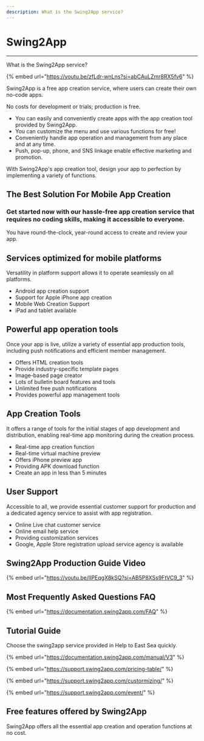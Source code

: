 ```yaml
---
description: What is the Swing2App service?
---
```


# Swing2App

***

What is the Swing2App service?

{% embed url="https://youtu.be/zfLdr-wnLns?si=abCAuLZmr8RX5fv6" %}

Swing2App is a free app creation service, where users can create their own no-code apps.&#x20;

No costs for development or trials; production is free.

* You can easily and conveniently create apps with the app creation tool provided by Swing2App.&#x20;
* You can customize the menu and use various functions for free!&#x20;
* Conveniently handle app operation and management from any place and at any time.&#x20;
* Push, pop-up, phone, and SNS linkage enable effective marketing and promotion.&#x20;

With Swing2App's app creation tool, design your app to perfection by implementing a variety of functions.

## **The Best Solution For Mobile App Creation**

### Get started now with our hassle-free app creation service that requires no coding skills, making it accessible to everyone.

You have round-the-clock, year-round access to create and review your app.

## Services optimized for mobile platforms

Versatility in platform support allows it to operate seamlessly on all platforms.

* Android app creation support&#x20;
* Support for Apple iPhone app creation&#x20;
* Mobile Web Creation Support&#x20;
* iPad and tablet available&#x20;

## Powerful app operation tools

Once your app is live, utilize a variety of essential app production tools, including push notifications and efficient member management.

* Offers HTML creation tools&#x20;
* Provide industry-specific template pages&#x20;
* Image-based page creator&#x20;
* Lots of bulletin board features and tools&#x20;
* Unlimited free push notifications
* Provides powerful app management tools&#x20;

## App Creation Tools

It offers a range of tools for the initial stages of app development and distribution, enabling real-time app monitoring during the creation process.

* Real-time app creation function&#x20;
* Real-time virtual machine preview&#x20;
* Offers iPhone preview app&#x20;
* Providing APK download function&#x20;
* Create an app in less than 5 minutes&#x20;

## User Support

Accessible to all, we provide essential customer support for production and a dedicated agency service to assist with app registration.

* Online Live chat customer service&#x20;
* Online email help service&#x20;
* Providing customization services&#x20;
* Google, Apple Store registration upload service agency is available&#x20;

## Swing2App Production Guide Video

{% embed url="https://youtu.be/lIPEqgX8kSQ?si=AB5P8XSs9FtVC9_3" %}

## Most Frequently Asked Questions FAQ

{% embed url="https://documentation.swing2app.com/FAQ" %}

## Tutorial Guide

Choose the swing2app service provided in Help to East Sea quickly.&#x20;

{% embed url="https://documentation.swing2app.com/manual/V3" %}

{% embed url="https://support.swing2app.com/pricing-table/" %}

{% embed url="https://support.swing2app.com/custormizing/" %}

{% embed url="https://support.swing2app.com/event/" %}

## Free features offered by Swing2App&#x20;

Swing2App offers all the essential app creation and operation functions at no cost.
